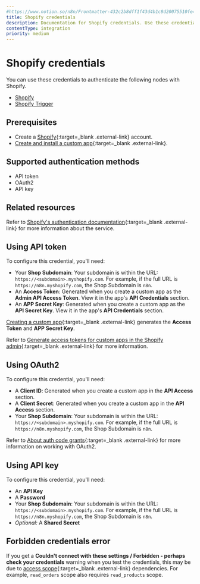 ```yaml
---
#https://www.notion.so/n8n/Frontmatter-432c2b8dff1f43d4b1c8d20075510fe4
title: Shopify credentials
description: Documentation for Shopify credentials. Use these credentials to authenticate Shopify in n8n, a workflow automation platform.
contentType: integration
priority: medium
---
```


# Shopify credentials

You can use these credentials to authenticate the following nodes with Shopify.

- [Shopify](/integrations/builtin/app-nodes/n8n-nodes-base.shopify/)
- [Shopify Trigger](/integrations/builtin/trigger-nodes/n8n-nodes-base.shopifytrigger/)

## Prerequisites

- Create a [Shopify](https://shopify.com/){:target=_blank .external-link} account.
- [Create and install a custom app](https://help.shopify.com/en/manual/apps/app-types/custom-apps){:target=_blank .external-link}.

## Supported authentication methods

- API token
- OAuth2
- API key

## Related resources

Refer to [Shopify's authentication documentation](https://shopify.dev/docs/apps/auth){:target=_blank .external-link} for more information about the service.

## Using API token

To configure this credential, you'll need:

- Your **Shop Subdomain**: Your subdomain is within the URL: `https://<subdomain>.myshopify.com`. For example, if the full URL is `https://n8n.myshopify.com`, the Shop Subdomain is `n8n`.
- An **Access Token**: Generated when you create a custom app as the **Admin API Access Token**. View it in the app's **API Credentials** section.
- An **APP Secret Key**: Generated when you create a custom app as the **API Secret Key**. View it in the app's **API Credentials** section.

[Creating a custom app](https://help.shopify.com/en/manual/apps/app-types/custom-apps){:target=_blank .external-link} generates the **Access Token** and **APP Secret Key**.

Refer to [Generate access tokens for custom apps in the Shopify admin](https://shopify.dev/docs/apps/build/authentication-authorization/access-token-types/generate-app-access-tokens-admin){:target=_blank .external-link} for more information.

## Using OAuth2

To configure this credential, you'll need:

- A **Client ID**: Generated when you create a custom app in the **API Access** section.
- A **Client Secret**: Generated when you create a custom app in the **API Access** section.
- Your **Shop Subdomain**: Your subdomain is within the URL: `https://<subdomain>.myshopify.com`. For example, if the full URL is `https://n8n.myshopify.com`, the Shop Subdomain is `n8n`.

Refer to [About auth code grants](https://shopify.dev/docs/apps/build/authentication-authorization/get-access-tokens/auth-code-grant){:target=_blank .external-link} for more information on working with OAuth2.

## Using API key

To configure this credential, you'll need:

- An **API Key**
- A **Password**
- Your **Shop Subdomain**: Your subdomain is within the URL: `https://<subdomain>.myshopify.com`. For example, if the full URL is `https://n8n.myshopify.com`, the Shop Subdomain is `n8n`.
- _Optional:_ A **Shared Secret**

## Forbidden credentials error

<!-- This issue was noted by someone in the forums and we also ran into it while testing auth setup -->
If you get a **Couldn't connect with these settings / Forbidden - perhaps check your credentials** warning when you test the credentials, this may be due to [access scope](https://shopify.dev/docs/api/usage/access-scopes){:target=_blank .external-link} dependencies. For example, `read_orders` scope also requires `read_products` scope.

